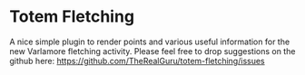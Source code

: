# Totem Fletching
A nice simple plugin to render points and various useful information for the new Varlamore fletching activity. Please feel free to drop suggestions on the github here: https://github.com/TheRealGuru/totem-fletching/issues 